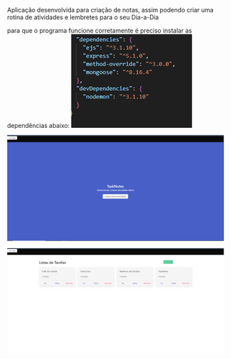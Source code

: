 Aplicação desenvolvida para criação de notas, assim podendo criar uma rotina de atividades e lembretes para o seu Dia-a-Dia

para que o programa funcione corretamente é preciso instalar as dependências abaixo:
![teste](./img/dependecies.png)

![Imagem Inicial](./img/screenOne.png)

![Imagem Secundaria](./img/screenTwo.png)



